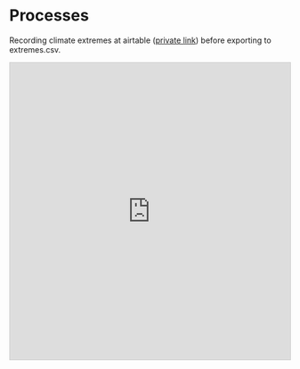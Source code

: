 
# Processes
Recording climate extremes at airtable ([private link](https://airtable.com/tblGdP3Iq4ST0KGyF/viwoJZrH9rx84CDb3?blocks=hide)) before exporting to extremes.csv.


<iframe class="airtable-embed" src="https://airtable.com/embed/shrzShtYPpgtsNoVl?backgroundColor=green&viewControls=on" frameborder="0" onmousewheel="" width="100%" height="533" style="background: transparent; border: 1px solid #ccc;"></iframe>

